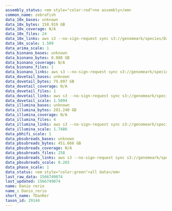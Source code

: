 ```yaml
---
assembly_status: <em style="color:red">no assembly</em>
common_name: zebrafish
data_10x_bases: unknown
data_10x_bytes: 158.919 GB
data_10x_coverage: N/A
data_10x_files: 24
data_10x_links: aws s3 --no-sign-request sync s3://genomeark/species/Danio_rerio/fDreSAT1/genomic_data/10x/ .<br>
data_10x_scale: 1.509
data_arima_scale: 1
data_bionano_bases: unknown
data_bionano_bytes: 0.088 GB
data_bionano_coverage: N/A
data_bionano_files: 1
data_bionano_links: aws s3 --no-sign-request sync s3://genomeark/species/Danio_rerio/fDreSAT1/genomic_data/bionano/ .<br>
data_dovetail_bases: unknown
data_dovetail_bytes: 79.097 GB
data_dovetail_coverage: N/A
data_dovetail_files: 1
data_dovetail_links: aws s3 --no-sign-request sync s3://genomeark/species/Danio_rerio/fDreSAT3/genomic_data/dovetail/ .<br>
data_dovetail_scale: 1.5094
data_illumina_bases: unknown
data_illumina_bytes: 201.240 GB
data_illumina_coverage: N/A
data_illumina_files: 4
data_illumina_links: aws s3 --no-sign-request sync s3://genomeark/species/Danio_rerio/fDreABH1/genomic_data/illumina/ .<br>aws s3 --no-sign-request sync s3://genomeark/species/Danio_rerio/fDreTuH1/genomic_data/illumina/ .<br>
data_illumina_scale: 1.7486
data_pbhifi_scale: 1
data_pbsubreads_bases: unknown
data_pbsubreads_bytes: 451.666 GB
data_pbsubreads_coverage: N/A
data_pbsubreads_files: 258
data_pbsubreads_links: aws s3 --no-sign-request sync s3://genomeark/species/Danio_rerio/fDreSAT1/genomic_data/pacbio/ . --exclude "*ccs.bam*"<br>
data_pbsubreads_scale: 0.265
data_phase_scale: 1
data_status: <em style="color:green">all data</em>
last_raw_data: 1566749074
last_updated: 1566749074
name: Danio rerio
name_: Danio_rerio
short_name: fDanRer
taxon_id: 29144
---
```

